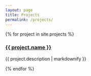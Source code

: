 ```yaml
---
layout: page
title: Projects
permalink: /projects/
---
```


{% for project in site.projects %}
  <h3>
    <a href="{{ project.url }}">
      {{ project.name }}
    </a>
  </h3>
  <p>{{ project.description | markdownify }}</p>
{% endfor %}
